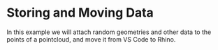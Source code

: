 # Storing and Moving Data

In this example we will attach random geometries and other data to the points of a pointcloud, and move it from VS Code to Rhino.
